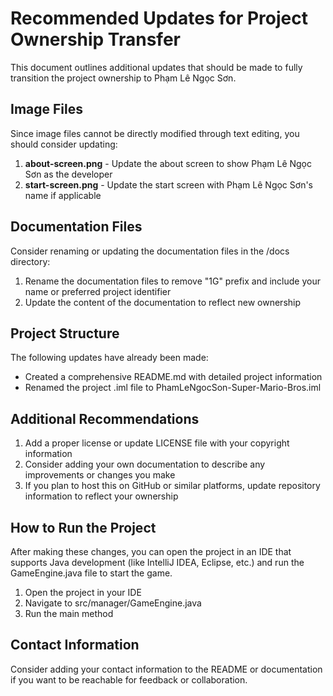 # Recommended Updates for Project Ownership Transfer

This document outlines additional updates that should be made to fully transition the project ownership to Phạm Lê Ngọc Sơn.

## Image Files

Since image files cannot be directly modified through text editing, you should consider updating:

1. **about-screen.png** - Update the about screen to show Phạm Lê Ngọc Sơn as the developer
2. **start-screen.png** - Update the start screen with Phạm Lê Ngọc Sơn's name if applicable

## Documentation Files

Consider renaming or updating the documentation files in the /docs directory:

1. Rename the documentation files to remove "1G" prefix and include your name or preferred project identifier
2. Update the content of the documentation to reflect new ownership

## Project Structure

The following updates have already been made:
- Created a comprehensive README.md with detailed project information
- Renamed the project .iml file to PhamLeNgocSon-Super-Mario-Bros.iml

## Additional Recommendations

1. Add a proper license or update LICENSE file with your copyright information
2. Consider adding your own documentation to describe any improvements or changes you make
3. If you plan to host this on GitHub or similar platforms, update repository information to reflect your ownership

## How to Run the Project

After making these changes, you can open the project in an IDE that supports Java development (like IntelliJ IDEA, Eclipse, etc.) and run the GameEngine.java file to start the game.

1. Open the project in your IDE
2. Navigate to src/manager/GameEngine.java
3. Run the main method

## Contact Information

Consider adding your contact information to the README or documentation if you want to be reachable for feedback or collaboration. 